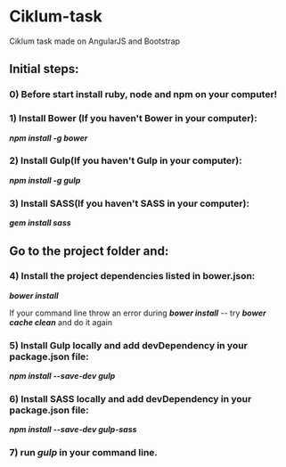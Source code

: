 # Ciklum-task
Ciklum task made on AngularJS and Bootstrap


## Initial steps:


### 0) Before start install ruby, node and npm on your computer!


###  1) Install Bower (If you haven't Bower in your computer):

*__npm install -g bower__*


###  2) Install Gulp(If you haven't Gulp in your computer):

*__npm install -g gulp__*


### 3) Install SASS(If you haven't SASS in your computer):

*__gem install sass__*



## Go to the project folder and:

### 4) Install the project dependencies listed in bower.json:

*__bower install__*

If your command line throw an error during *__bower install__* -- try *__bower cache clean__* and do it again

### 5) Install Gulp locally and add devDependency in your package.json file:

*__npm install --save-dev gulp__*

### 6) Install SASS locally and add devDependency in your package.json file:

*__npm install --save-dev gulp-sass__*


### 7) run *__gulp__* in your command line.
